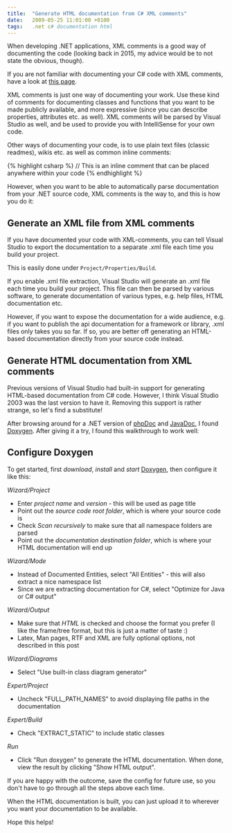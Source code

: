 ```yaml
---
title:  "Generate HTML documentation from C# XML comments"
date:   2009-05-25 11:01:00 +0100
tags: 	.net c# documentation html
---
```



When developing .NET applications, XML comments is a good way of documenting the
code (looking back in 2015, my advice would be to not state the obvious, though).

If you are not familiar with documenting your C# code with XML comments, have a
look at [this page](http://en.wikipedia.org/wiki/C_Sharp_(programming_language)#XML_documentation_system).

XML comments is just one way of documenting your work. Use these kind of comments
for documenting classes and functions that you want to be made publicly available,
and more expressive (since you can describe properties, attributes etc. as well).
XML comments will be parsed by Visual Studio as well, and be used to provide you
with IntelliSense for your own code.

Other ways of documenting your code, is to use plain text files (classic readmes),
wikis etc. as well as common inline comments:

{% highlight csharp %}
// This is an inline comment that can be placed anywhere within your code
{% endhighlight %}

However, when you want to be able to automatically parse documentation from your
.NET source code, XML comments is the way to, and this is how you do it:



## Generate an XML file from XML comments

If you have documented your code with XML-comments, you can tell Visual Studio to
export the documentation to a separate .xml file each time you build your project.

This is easily done under `Project/Properties/Build`.

If you enable .xml file extraction, Visual Studio will generate an .xml file each
time you build your project. This file can then be parsed by various software, to
generate documentation of various types, e.g. help files, HTML documentation etc.

However, if you want to expose the documentation for a wide audience, e.g. if you
want to publish the api documentation for a framework or library, .xml files only
takes you so far. If so, you are better off generating an HTML-based documentation
directly from your source code instead.



## Generate HTML documentation from XML comments

Previous versions of Visual Studio had built-in support for generating HTML-based
documentation from C# code. However, I think Visual Studio 2003 was the last version
to have it. Removing this support is rather strange, so let's find a substitute!

After browsing around for a .NET version of [phpDoc](http://www.phpdoc.org) and
[JavaDoc](http://www.google.se/url?q=http://java.sun.com/j2se/javadoc), I found
[Doxygen](http://www.stack.nl/~dimitri/doxygen/). After giving it a try, I found
this walkthrough to work well:



## Configure Doxygen

To get started, first *download*, *install* and *start* [Doxygen](http://www.stack.nl/~dimitri/doxygen/),
then configure it like this:

*Wizard/Project*
* Enter *project name* and *version* - this will be used as page title
* Point out the *source code root folder*, which is where your source code is
* Check *Scan recursively* to make sure that all namespace folders are parsed
* Point out the *documentation destination folder*, which is where your HTML documentation will end up

*Wizard/Mode*
* Instead of Documented Entities, select "All Entities" - this will also extract a nice namespace list
* Since we are extracting documentation for C#, select "Optimize for Java or C# output"

*Wizard/Output*
* Make sure that *HTML* is checked and choose the format you prefer (I like the frame/tree format, but this is just a matter of taste :)
* Latex, Man pages, RTF and XML are fully optional options, not described in this post

*Wizard/Diagrams*
* Select "Use built-in class diagram generator"

*Expert/Project*
* Uncheck "FULL_PATH_NAMES" to avoid displaying file paths in the documentation

*Expert/Build*
* Check "EXTRACT_STATIC" to include static classes

*Run*
* Click "Run doxygen" to generate the HTML documentation. When done, view the result
by clicking "Show HTML output". 

If you are happy with the outcome, save the config for future use, so you don't
have to go through all the steps above each time.

When the HTML documentation is built, you can just upload it to wherever you want
your documentation to be available.

Hope this helps!